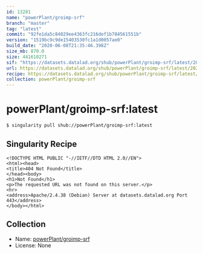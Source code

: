 ```yaml
---
id: 13281
name: "powerPlant/groimp-srf"
branch: "master"
tag: "latest"
commit: "92fe1da5c84029ee4363fc216def1b784561551b"
version: "1519bc9c9de15403530fc1a1d0057ae0"
build_date: "2020-06-08T21:35:46.398Z"
size_mb: 870.0
size: 441610271
sif: "https://datasets.datalad.org/shub/powerPlant/groimp-srf/latest/2020-06-08-92fe1da5-1519bc9c/1519bc9c9de15403530fc1a1d0057ae0.sif"
url: https://datasets.datalad.org/shub/powerPlant/groimp-srf/latest/2020-06-08-92fe1da5-1519bc9c/
recipe: https://datasets.datalad.org/shub/powerPlant/groimp-srf/latest/2020-06-08-92fe1da5-1519bc9c/Singularity
collection: powerPlant/groimp-srf
---
```


# powerPlant/groimp-srf:latest

```bash
$ singularity pull shub://powerPlant/groimp-srf:latest
```

## Singularity Recipe

```singularity
<!DOCTYPE HTML PUBLIC "-//IETF//DTD HTML 2.0//EN">
<html><head>
<title>404 Not Found</title>
</head><body>
<h1>Not Found</h1>
<p>The requested URL was not found on this server.</p>
<hr>
<address>Apache/2.4.38 (Debian) Server at datasets.datalad.org Port 443</address>
</body></html>
```

## Collection

 - Name: [powerPlant/groimp-srf](https://github.com/powerPlant/groimp-srf)
 - License: None

